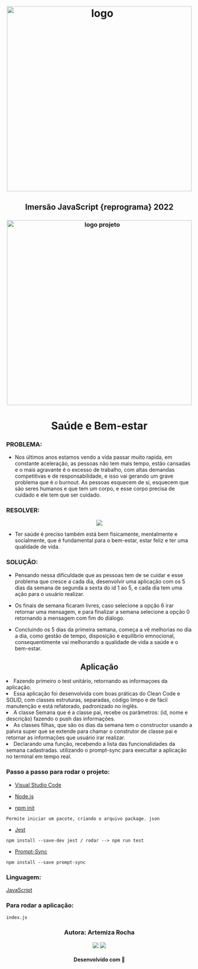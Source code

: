 <h1 align="center">
  <img src="https://user-images.githubusercontent.com/88461178/206057759-4ba24b83-7f92-4980-9765-59f39cd6a132.png" alt="logo" width="500">
</h1>

<h2 align="center"> 
Imersão JavaScript {reprograma} 2022</h2>

<h3 align="center">
<img src="https://user-images.githubusercontent.com/88461178/206713125-af1ebefe-c1ec-4ac6-8b97-973b37dfa7bd.png" alt="logo projeto" width="500">
</h3>

<h1 align="center">
Saúde e Bem-estar </h1>


### PROBLEMA: 

 - Nos últimos anos estamos vendo a vida passar muito rapida, em constante aceleração, as pessoas não tem mais tempo, estão cansadas e o mais agravante é o excesso de trabalho, com altas demandas competitivas e de responsabilidade, e isso vai gerando um grave problema que é o burnout. As pessoas esquecem de si, esquecem que são seres humanos e que tem um corpo, e esse corpo precisa de cuidado e ele tem que ser cuidado. 


### RESOLVER:
<div align="center">
<img src="https://user-images.githubusercontent.com/88461178/206716037-d183e7a6-a90a-4cf8-9011-f8b8f8a99e95.png">
</div>

- Ter saúde é preciso também está bem fisicamente, mentalmente e socialmente, que é fundamental para o bem-estar, estar feliz e ter uma qualidade de vida.


### SOLUÇÃO:

 - Pensando nessa dificuldade que as pessoas tem de se cuidar e esse problema que cresce a cada dia, desenvolvir uma aplicação com os 5 dias da semana de segunda a sexta do id 1 ao 5, e cada dia tem uma ação para o usuário realizar. 
- Os finais de semana ficaram livres, caso selecione a opção 6 irar retornar uma mensagem, e para finalizar a semana selecione a opção 0 retornando a mensagem com fim do diálogo.

 - Concluindo os 5 dias da primeira semana, começa a vê melhorias no dia a dia, como gestão de tempo, disposição e equilibrio emnocional, consequentimente vai melhorando a qualidade de vida a saúde e o bem-estar.
 
 <h2 align="center"> Aplicação </h2

- Fazendo primeiro o test unitário, retornando as informaçoes da aplicação.
- Essa aplicação foi desenvolvida com boas práticas do Clean Code e SOLID, com classes estruturas, separadas,  código limpo e de fácil manutenção e está refatorado, padronizado no inglês.                   
- A classe Semana que é a classe pai, recebe os parâmetros:
(id, nome e descrição) fazendo o push das informações.                    
- As classes filhas, que são os dias da semana tem o constructor usando a palvra super que se extende para chamar o construtor de classe pai e retornar as informações que usuário irar realizar. 
- Declarando uma função, recebendo a lista das funcionalidades da semana cadastradas. 
utilizando o prompt-sync para execultar a aplicação no terminal em tempo real.

### Passo a passo para rodar o projeto:
- [Visual Studio Code](https://code.visualstudio.com/)
- [Node.js](https://nodejs.org/en/)

- [npm init](https://docs.npmjs.com/cli/v9/commands/npm-init)
```
Permite iniciar um pacote, criando o arquivo package. json 
```

- [Jest](https://jestjs.io/pt-BR/docs/getting-started)
```
npm install --save-dev jest / rodar --> npm run test
```
- [Prompt-Sync](https://www.npmjs.com/package/prompt-sync)
```
npm install --save prompt-sync
```
### Linguagem:   
[JavaScript](https://developer.mozilla.org/pt-BR/docs/Web/JavaScript)

### Para rodar a aplicação: 
```
index.js
```

<h3 align="center"> Autora: Artemiza Rocha </h3>   

<div align="center">
  <a href="https://www.linkedin.com/in/artemiza-rocha/a" target="_blank"><img src="https://img.shields.io/badge/-LinkedIn-%230077B5?style=for-the-badge&logo=linkedin&logoColor=white" target="_blank"></a> 
  <a href="https://github.com/Mizarocha" target="_blank"><img src="https://img.shields.io/badge/-GITHUB-%23E4405F?style=for-the-badge&logo=github&logoColor=white" target="_blank"></a>
  </div>

<h4 align="center">Desenvolvido com 💜 </h4>
